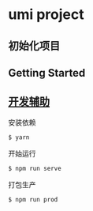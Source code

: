# umi project

## 初始化项目
## Getting Started

## [开发辅助](https://gogs.xiaoyuanjijiehao.com/antlinker/ant-doc/src/master/%E5%BC%80%E5%8F%91%E8%BE%85%E5%8A%A9/%E5%BC%80%E5%8F%91%E9%83%A8%E7%BD%B2.markdown)

安装依赖

```bash
$ yarn
```

开始运行

```bash
$ npm run serve
```
打包生产

```bash
$ npm run prod
```
